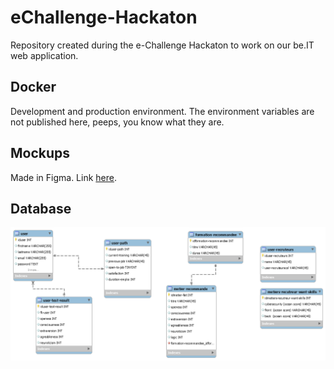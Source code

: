 # eChallenge-Hackaton

Repository created during the e-Challenge Hackaton to work on our be.IT web application.

## Docker

Development and production environment.
The environment variables are not published here, peeps, you know what they are.

## Mockups

Made in Figma. Link <a href="">here</a>.

## Database

![db relation](https://raw.githubusercontent.com/0ctavia/echallenge-hackathon/master/db.png)
